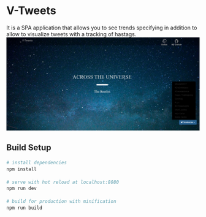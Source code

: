 
# V-Tweets
It is a SPA application that allows you to see trends specifying in addition to allow to visualize tweets with a tracking of hastags.
![Screenshot](/Screenshot.png?raw=true "Screenshot")

## Build Setup

``` bash
# install dependencies
npm install

# serve with hot reload at localhost:8080
npm run dev

# build for production with minification
npm run build
```



